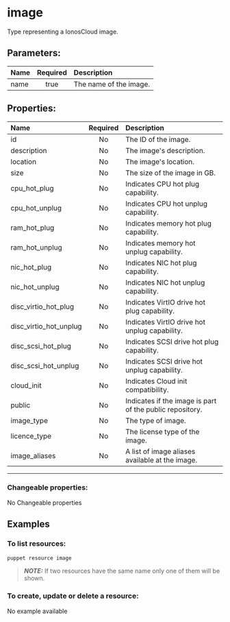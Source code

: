 # image

Type representing a IonosCloud image.

## Parameters:

| Name | Required | Description |
| :--- | :-: | :--- |
| name | true | The name of the image.   |

## Properties:

| Name | Required | Description |
| :--- | :-: | :--- |
| id | No | The ID of the image.   |
| description | No | The image's description.   |
| location | No | The image's location.   |
| size | No | The size of the image in GB.   |
| cpu_hot_plug | No | Indicates CPU hot plug capability.   |
| cpu_hot_unplug | No | Indicates CPU hot unplug capability.   |
| ram_hot_plug | No | Indicates memory hot plug capability.   |
| ram_hot_unplug | No | Indicates memory hot unplug capability.   |
| nic_hot_plug | No | Indicates NIC hot plug capability.   |
| nic_hot_unplug | No | Indicates NIC hot unplug capability.   |
| disc_virtio_hot_plug | No | Indicates VirtIO drive hot plug capability.   |
| disc_virtio_hot_unplug | No | Indicates VirtIO drive hot unplug capability.   |
| disc_scsi_hot_plug | No | Indicates SCSI drive hot plug capability.   |
| disc_scsi_hot_unplug | No | Indicates SCSI drive hot unplug capability.   |
| cloud_init | No | Indicates Cloud init compatibility.   |
| public | No | Indicates if the image is part of the public repository.   |
| image_type | No | The type of image.   |
| licence_type | No | The license type of the image.   |
| image_aliases | No | A list of image aliases available at the image.   |
***


### Changeable properties:

No Changeable properties


## Examples

### To list resources:
```bash
puppet resource image
```
> **_NOTE:_** If two resources have the same name only one of them will be shown.


### To create, update or delete a resource:

No example available
